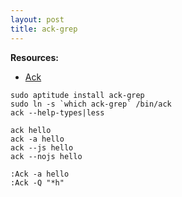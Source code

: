 ```yaml
---
layout: post
title: ack-grep
---
```

__Resources:__

- [Ack](http://betterthangrep.com/) 

~~~
sudo aptitude install ack-grep
sudo ln -s `which ack-grep` /bin/ack
ack --help-types|less
~~~

~~~
ack hello
ack -a hello
ack --js hello
ack --nojs hello 
~~~

~~~
:Ack -a hello
:Ack -Q "*h"
~~~

